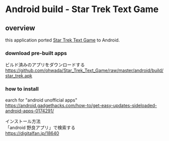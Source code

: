 # Android build - Star Trek Text Game

## overview
this application ported [Star Trek Text Game](https://en.wikipedia.org/wiki/Star_Trek_(text_game)) to Android.

### download pre-built apps
ビルド済みのアプリをダウンロードする <br />
https://github.com/ohwada/Star_Trek_Text_Game/raw/master/android/build/star_trek.apk <br />

### how to install <br />
earch for "android unofficial apps" <br />
https://android.gadgethacks.com/how-to/get-easy-updates-sideloaded-android-apps-0174291/

インストール方法 <br />
「android 野良アプリ」で検索する <br />
https://digitalfan.jp/18640 <br />
